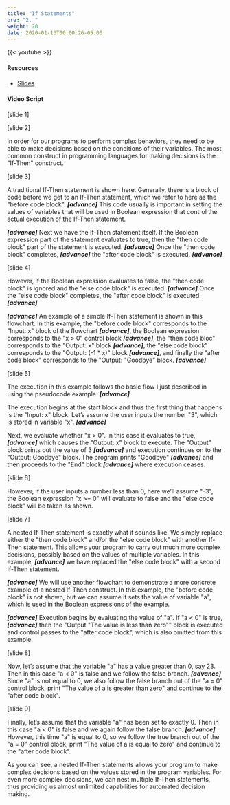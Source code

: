 ```yaml
---
title: "If Statements"
pre: "2. "
weight: 20
date: 2020-01-13T00:00:26-05:00
---
```


{{< youtube >}}

#### Resources

* [Slides](/3-cc310/01-review1/02-ifstatement-slides.pptx)

#### Video Script

[slide 1]

[slide 2]

In order for our programs to perform complex behaviors, they need to be able to make decisions based on the conditions of their variables. The most common construct in programming languages for making decisions is the "If-Then" construct.

[slide 3]

A traditional If-Then statement is shown here. Generally, there is a block of code before we get to an If-Then statement, which we refer to here as the "before code block". _**[advance]**_ This code usually is important in setting the values of variables that will be used in Boolean expression that control the actual execution of the If-Then statement.

_**[advance]**_ Next we have the If-Then statement itself. If the Boolean expression part of the statement evaluates to true, then the "then code block" part of the statement is executed. _**[advance]**_  Once the "then code block" completes, _**[advance]**_ the "after code block" is executed. _**[advance]**_

[slide 4]

However, if the Boolean expression evaluates to false, the "then code block" is ignored and the "else code block" is executed. _**[advance]**_ Once the "else code block" completes, the "after code block" is executed. _**[advance]**_

_**[advance]**_ An example of a simple If-Then statement is shown in this flowchart. In this example, the "before code block" corresponds to the "Input: x" block of the flowchart _**[advance]**_, the Boolean expression corresponds to the "x > 0" control block _**[advance]**_, the "then code bloc" corresponds to the "Output: x" block _**[advance]**_, the "else code block" corresponds to the "Output: (-1 * x)" block _**[advance]**_, and finally the "after code block" corresponds to the "Output: "Goodbye" block. _**[advance]**_

[slide 5]

The execution in this example follows the basic flow I just described in using the pseudocode example. _**[advance]**_

The execution begins at the start block and thus the first thing that happens is the "Input: x" block. Let’s assume the user inputs the number "3", which is stored in variable "x". _**[advance]**_

Next, we evaluate whether "x > 0". In this case it evaluates to true, _**[advance]**_ which causes the "Output: x" block to execute. The "Output" block prints out the value of 3 _**[advance]**_ and execution continues on to the "Output: Goodbye" block. The program prints "Goodbye" _**[advance]**_ and then proceeds to the "End" block _**[advance]**_ where execution ceases.

[slide 6]

However, if the user inputs a number less than 0, here we’ll assume "-3", the Boolean expression "x >= 0" will evaluate to false and the "else code block" will be taken as shown.

[slide 7]

A nested If-Then statement is exactly what it sounds like. We simply replace either the "then code block" and/or the "else code block" with another If-Then statement. This allows your program to carry out much more complex decisions, possibly based on the values of multiple variables. In this example, _**[advance]**_ we have replaced the "else code block" with a second If-Then statement.

_**[advance]**_ We will use another flowchart to demonstrate a more concrete example of a nested If-Then construct. In this example, the "before code block" is not shown, but we can assume it sets the value of variable "a", which is used in the Boolean expressions of the example.

_**[advance]**_ Execution begins by evaluating the value of "a". If "a < 0" is true, _**[advance]**_ then the "Output "The value is less than zero"" block is executed and control passes to the "after code block", which is also omitted from this example.

[slide 8]

Now, let’s assume that the variable "a" has a value greater than 0, say 23. Then in this case "a < 0" is false and we follow the false branch. _**[advance]**_ Since "a" is not equal to 0, we also follow the false branch out of the "a = 0" control block, print "The value of a is greater than zero" and continue to the "after code block".

[slide 9]

Finally, let’s assume that the variable "a" has been set to exactly 0. Then in this case "a < 0" is false and we again follow the false branch. _**[advance]**_ However, this time "a" is equal to 0, so we follow the true branch out of the "a = 0" control block, print "The value of a is equal to zero" and continue to the "after code block".

As you can see, a nested If-Then statements allows your program to make complex decisions based on the values stored in the program variables. For even more complex decisions, we can nest multiple If-Then statements, thus providing us almost unlimited capabilities for automated decision making.  
